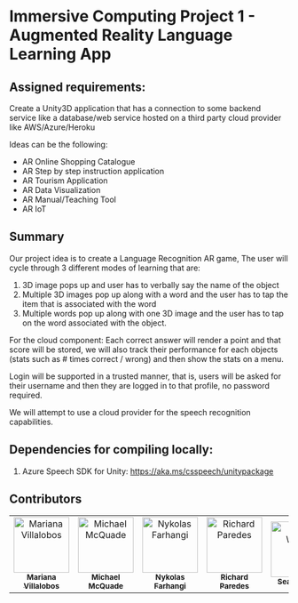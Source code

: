 # Immersive Computing Project 1 - Augmented Reality Language Learning App

## Assigned requirements:

Create a Unity3D application that has a connection to some backend service like a database/web service hosted on a third party cloud provider like AWS/Azure/Heroku

Ideas can be the following:

- AR Online Shopping Catalogue
- AR Step by step instruction application
- AR Tourism Application
- AR Data Visualization
- AR Manual/Teaching Tool
- AR IoT

## Summary

Our project idea is to create a Language Recognition AR game,
The user will cycle through 3 different modes of learning that are:

1. 3D image pops up and user has to verbally say the name of the object
2. Multiple 3D images pop up along with a word and the user has to tap the item that is associated with the word
3. Multiple words pop up along with one 3D image and the user has to tap on the word associated with the object.

For the cloud component: Each correct answer will render a point and that score will be stored, we will also track their performance for each objects (stats such as # times correct / wrong) and then show the stats on a menu.

Login will be supported in a trusted manner, that is, users will be asked for their username and then they are logged in to that profile, no password required.

We will attempt to use a cloud provider for the speech recognition capabilities.

## Dependencies for compiling locally:

1. Azure Speech SDK for Unity: https://aka.ms/csspeech/unitypackage

## Contributors

<table>
  <tr>
    <td align="center"><a href="https://github.com/marechem"><img src="https://avatars.githubusercontent.com/u/56137221?s=100&v=4" width="100px;" alt="Mariana Villalobos"/><br /><sub><b>Mariana Villalobos</b></sub></a></td>
    <td align="center"><a href="https://giraffesyo.io"><img src="https://avatars.githubusercontent.com/u/10459772?s=100&v=4" width="100px;" alt="Michael McQuade"/><br /><sub><b>Michael McQuade</b></sub></a></td>
    <td align="center"><a href="https://www.nykolas.me"><img src="https://avatars.githubusercontent.com/u/29151058?s=100&v=4" width="100px;" alt="Nykolas Farhangi"/><br /><sub><b>Nykolas Farhangi</b></sub></a></td>
    <td align="center"><a href="https://github.com/richard-paredes"><img src="https://avatars.githubusercontent.com/u/52340573?s=100&v=4" width="100px;" alt="Richard Paredes"/><br /><sub><b>Richard Paredes</b></sub></a></td>
    <td align="center"><a href="https://github.com/stwalsh4118"><img src="https://avatars.githubusercontent.com/u/40175938?s=100&v=4" width="100px;" alt="Sean Walsh"/><br /><sub><b>Sean Walsh</b></sub></a></td>
  </tr>
</td>
